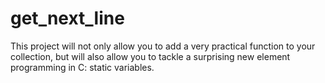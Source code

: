 # get_next_line

This project will not only allow you to add a very practical function to
your collection, but will also allow you to tackle a surprising new element
programming in C: static variables.
